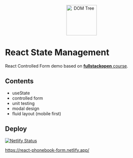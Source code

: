 <div style="text-align: center">
   <img src="./public/React-icon.svg" alt="DOM Tree" width="100" />
</div>

# React State Management

React Controlled Form demo based on [**fullstackopen** course](https://fullstackopen.com/en/).

## Contents

- useState
- controlled form
- unit testing
- modal design
- fluid layout (mobile first)

## Deploy
[![Netlify Status](https://api.netlify.com/api/v1/badges/7cfff855-5ccb-410e-83b5-cfd029f81de5/deploy-status)](https://app.netlify.com/sites/react-phonebook-form/deploys)

https://react-phonebook-form.netlify.app/

